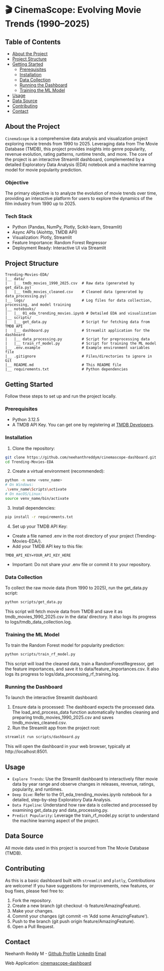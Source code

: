 # 🎬 CinemaScope: Evolving Movie Trends (1990–2025)

## Table of Contents
* [About the Project](#about-the-project)
* [Project Structure](#project-structure)
* [Getting Started](#getting-started)
    - [Prerequisites](#prerequisites)
    - [Installation](#installation)
    - [Data Collection](#data-collection)
    - [Running the Dashboard](#running-the-dashboard)
    - [Training the ML Model](#training-the-ml-model)
* [Usage](#usage)
* [Data Source](#data-source)
* [Contributing](#contributing)
* [Contact](#contact)

## About the Project
`CinemaScope` is a comprehensive data analysis and visualization project exploring movie trends from 1990 to 2025. Leveraging data from The Movie Database (TMDB), this project provides insights into genre popularity, revenue evolution, rating patterns, runtime trends, and more. The core of the project is an interactive Streamlit dashboard, complemented by a detailed Exploratory Data Analysis (EDA) notebook and a machine learning model for movie popularity prediction.

### Objective
The primary objective is to analyze the evolution of movie trends over time, providing an interactive platform for users to explore the dynamics of the film industry from 1990 up to 2025.

### Tech Stack
* Python (Pandas, NumPy, Plotly, Scikit-learn, Streamlit)
* Async APIs (Aiohttp, TMDB API)
* Visualization: Plotly, Streamlit
* Feature Importance: Random Forest Regressor
* Deployment Ready: Interactive UI via Streamlit

## Project Structure
```
Trending-Movies-EDA/
|__ data/
|   |__ tmdb_movies_1990_2025.csv  # Raw data (generated by get_data.py)
|   |__ tmdb_movies_cleaned.csv    # Cleaned data (generated by data_processing.py)
|__ logs/                          # Log files for data collection, processing, and model training
|__ notebooks/
│   |__ 01_eda_trending_movies.ipynb # Detailed EDA and visualization
|__ scripts/
|   |__ get_data.py                # Script for fetching data from TMDB API
|   |__ dashboard.py               # Streamlit application for the dashboard
|   |__ data_processing.py         # Script for preprocessing data
|   |__ train_rf_model.py          # Script for training the ML model
|__ .env.example                   # Example environment variables file
|__ .gitignore                     # Files/directories to ignore in Git
|__ README.md                      # This README file
|__ requirements.txt               # Python dependencies
```

## Getting Started
Follow these steps to set up and run the project locally.

### Prerequisites
* Python 3.12.5
* A TMDB API Key. You can get one by registering at [TMDB Developers](https://www.themoviedb.org/documentation/api).

### Installation
1. Clone the repository:
```bash
git clone https://github.com/neehanthreddym/cinemascope-dashboard.git
cd Trending-Movies-EDA
```

2. Create a virtual environment (recommended):
```bash
python -m venv <venv_name>
# On Windows:
.\venv_name\Scripts\activate
# On macOS/Linux:
source venv_name/bin/activate
```

3. Install dependencies:
```bash
pip install -r requirements.txt
```

4. Set up your TMDB API Key:
* Create a file named .env in the root directory of your project (Trending-Movies-EDA/).
* Add your TMDB API key to this file:
```
TMDB_API_KEY=YOUR_API_KEY_HERE
```
* Important: Do not share your .env file or commit it to your repository.

### Data Collection
To collect the raw movie data (from 1990 to 2025), run the get_data.py script:
```bash
python scripts/get_data.py
```
This script will fetch movie data from TMDB and save it as tmdb_movies_1990_2025.csv in the data/ directory. It also logs its progress to logs/tmdb_data_collection.log.

### Training the ML Model
To train the Random Forest model for popularity prediction:
```bash
python scripts/train_rf_model.py
```
This script will load the cleaned data, train a RandomForestRegressor, get the feature importances, and save it to data/feature_importances.csv. It also logs its progress to logs/data_processing_rf_training.log.

### Running the Dashboard
To launch the interactive Streamlit dashboard:
1. Ensure data is processed: The dashboard expects the processed data. The load_and_process_data function automatically handles cleaning and preparing tmdb_movies_1990_2025.csv and saves tmdb_movies_cleaned.csv.
2. Run the Streamlit app from the project root:
```bash
streamlit run scripts/dashboard.py
```
This will open the dashboard in your web browser, typically at http://localhost:8501.

## Usage
* `Explore Trends`: Use the Streamlit dashboard to interactively filter movie data by year range and observe changes in releases, revenue, ratings, popularity, and runtimes.
* `Deep Dive`: Refer to the 01_eda_trending_movies.ipynb notebook for a detailed, step-by-step Exploratory Data Analysis.
* `Data Pipeline`: Understand how raw data is collected and processed by examining get_data.py and data_processing.py.
* `Predict Popularity`: Leverage the train_rf_model.py script to understand the machine learning aspect of the project.

## Data Source
All movie data used in this project is sourced from The Movie Database (TMDB).

## Contributing
As this is a basic dashboard built with `streamlit` and `plotly`, Contributions are welcome! If you have suggestions for improvements, new features, or bug fixes, please feel free to:
1. Fork the repository.
2. Create a new branch (git checkout -b feature/AmazingFeature).
3. Make your changes.
4. Commit your changes (git commit -m 'Add some AmazingFeature').
5. Push to the branch (git push origin feature/AmazingFeature).
6. Open a Pull Request.

## Contact
Neehanth Reddy M - [Github Profile](https://github.com/neehanthreddym) [LinkedIn](https://www.linkedin.com/in/neehanthreddy/) [Email](mailto:neehanthreddym@gmail.com)

Web Application: [cinemascope-dashboard](https://cinemascope-trends.streamlit.app/)
